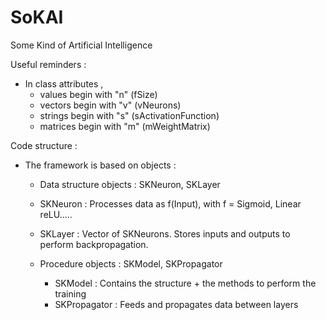 # SoKAI
Some Kind of Artificial Intelligence

Useful reminders :

 - In class attributes ,
    - values begin with   "n" (fSize)
    - vectors begin with  "v" (vNeurons)
    - strings begin with  "s" (sActivationFunction)
    - matrices begin with "m" (mWeightMatrix)


Code structure :

  - The framework is based on objects :

    - Data structure objects : SKNeuron, SKLayer

     - SKNeuron : Processes data as f(Input), with f = Sigmoid, Linear reLU.....
     - SKLayer  : Vector of SKNeurons. Stores inputs and outputs to perform
       backpropagation.

    - Procedure objects : SKModel, SKPropagator

      - SKModel : Contains the structure + the methods to perform the training
      - SKPropagator : Feeds and propagates data between layers  
